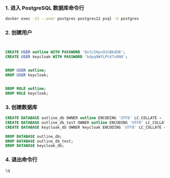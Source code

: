 ### 1. 进入 PostgreSQL 数据库命令行

```bash
docker exec -it --user postgres postgres12 psql -U postgres
```

### 2. 创建用户

```sql


CREATE USER outline WITH PASSWORD 'QxtL5Hyu91nBkdO8';
CREATE USER keycloak WITH PASSWORD 'bdpq9WfLPt47x8N0';

```

```sql

DROP USER outline;
DROP USER keycloak;


DROP ROLE outline;
DROP ROLE keycloak;

```


### 3. 创建数据库

```sql
CREATE DATABASE outline_db OWNER outline ENCODING 'UTF8' LC_COLLATE = 'en_US.UTF-8' LC_CTYPE = 'en_US.UTF-8';
CREATE DATABASE outline_db_test OWNER outline ENCODING 'UTF8' LC_COLLATE = 'en_US.UTF-8' LC_CTYPE = 'en_US.UTF-8';
CREATE DATABASE keycloak_db OWNER keycloak ENCODING 'UTF8' LC_COLLATE = 'en_US.UTF-8' LC_CTYPE = 'en_US.UTF-8';
```

```sql
DROP DATABASE outline_db;
DROP DATABASE outline_db_test;
DROP DATABASE keycloak_db;
```

### 4. 退出命令行

```bash
\q
```